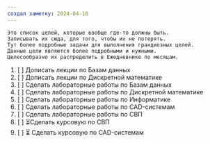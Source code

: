 ```yaml
---
создал заметку: 2024-04-10
---
```

	Это список целей, которые вообще где-то должны быть.
	Записывать их сюда, для того, чтобы их не потерять.
	Тут более подробные задачи для выполнения грандиозных целей.
	Данные цели являются более подробными и нужными.
	Целесообразно их распределить в Ежедневнике по месяцам.

1. [ ] Дописать лекции по Базам данных
2. [ ] Дописать лекции по Дискретной математике
3. [ ] Сделать лабораторные работы по Базам данных
4. [ ] Сделать лабораторные работы по Дискретной математике
5. [ ] Сделать лабораторные работы по Информатике
6. [ ] Сделать лабораторные работы по CAD-системам
7. [ ] Сделать лабораторные работы по СВП
8. [ ] ⏳Сделать курсовую по СВП
9. [ ] ⏳ Сделать курсовую по CAD-системам